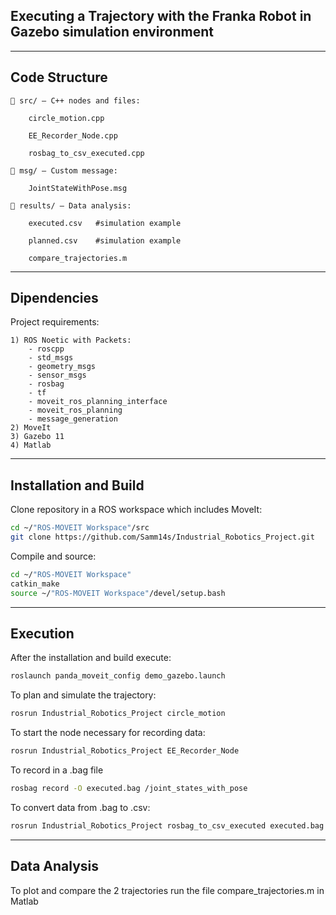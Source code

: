 ## Executing a Trajectory with the Franka Robot in Gazebo simulation environment
---
## Code Structure

    📁 src/ — C++ nodes and files:

        circle_motion.cpp

        EE_Recorder_Node.cpp

        rosbag_to_csv_executed.cpp

    📁 msg/ — Custom message:

        JointStateWithPose.msg

    📁 results/ — Data analysis:

        executed.csv   #simulation example

        planned.csv    #simulation example

        compare_trajectories.m 
---
## Dipendencies

Project requirements:

    1) ROS Noetic with Packets: 
        - roscpp 
        - std_msgs 
        - geometry_msgs 
        - sensor_msgs 
        - rosbag
        - tf 
        - moveit_ros_planning_interface 
        - moveit_ros_planning 
        - message_generation
    2) MoveIt
    3) Gazebo 11
    4) Matlab 

---
## Installation and Build

Clone repository in a ROS workspace which includes MoveIt:
```bash
cd ~/"ROS-MOVEIT Workspace"/src
git clone https://github.com/Samm14s/Industrial_Robotics_Project.git
```
Compile and source:
```bash
cd ~/"ROS-MOVEIT Workspace"
catkin_make
source ~/"ROS-MOVEIT Workspace"/devel/setup.bash
```
---
## Execution

After the installation and build execute:
```bash
roslaunch panda_moveit_config demo_gazebo.launch
```
To plan and simulate the trajectory:
```bash
rosrun Industrial_Robotics_Project circle_motion
```
To start the node necessary for recording data:
```bash
rosrun Industrial_Robotics_Project EE_Recorder_Node
```
To record in a .bag file
```bash
rosbag record -O executed.bag /joint_states_with_pose
```
To convert data from .bag to .csv:
```bash
rosrun Industrial_Robotics_Project rosbag_to_csv_executed executed.bag
```
---
## Data Analysis
To plot and compare the 2 trajectories run the file compare_trajectories.m in Matlab
